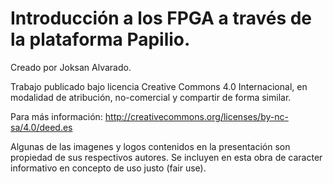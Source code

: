 Introducción a los FPGA a través de la plataforma Papilio.
==========================================================

Creado por Joksan Alvarado.

Trabajo publicado bajo licencia Creative Commons 4.0 Internacional, en modalidad de atribución, no-comercial y compartir de forma similar.

Para más información:
http://creativecommons.org/licenses/by-nc-sa/4.0/deed.es

Algunas de las imagenes y logos contenidos en la presentación son propiedad de sus respectivos autores. Se incluyen en esta obra de caracter informativo en concepto de uso justo (fair use).